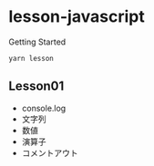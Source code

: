 # lesson-javascript

Getting Started

`yarn lesson`

## Lesson01

- console.log
- 文字列
- 数値
- 演算子
- コメントアウト
